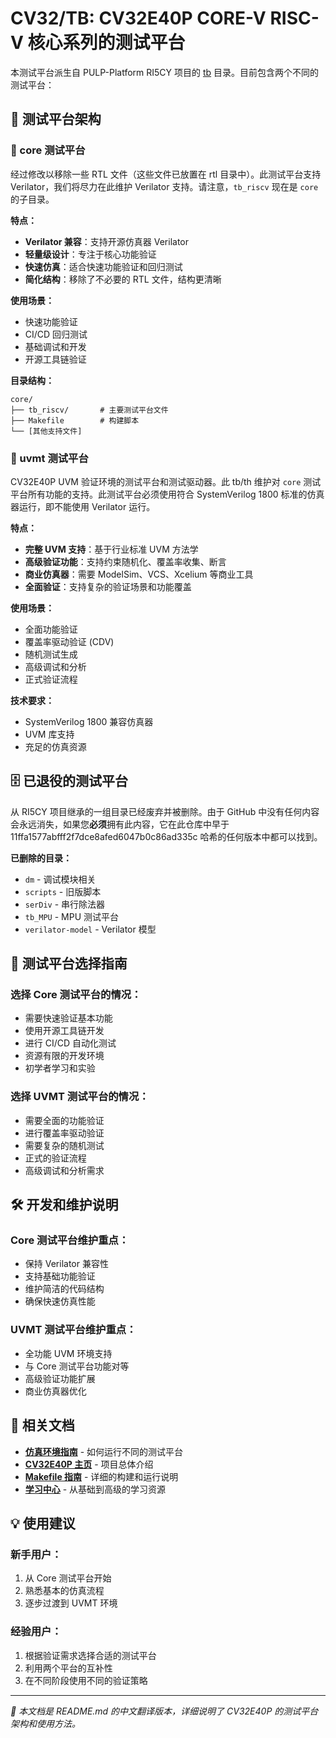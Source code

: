 # CV32/TB: CV32E40P CORE-V RISC-V 核心系列的测试平台

本测试平台派生自 PULP-Platform RI5CY 项目的 [tb](https://github.com/pulp-platform/riscv/tree/master/tb) 目录。目前包含两个不同的测试平台：

## 📁 测试平台架构

### 🎯 core 测试平台
经过修改以移除一些 RTL 文件（这些文件已放置在 rtl 目录中）。此测试平台支持 Verilator，我们将尽力在此维护 Verilator 支持。请注意，`tb_riscv` 现在是 `core` 的子目录。

**特点：**
- **Verilator 兼容**：支持开源仿真器 Verilator
- **轻量级设计**：专注于核心功能验证
- **快速仿真**：适合快速功能验证和回归测试
- **简化结构**：移除了不必要的 RTL 文件，结构更清晰

**使用场景：**
- 快速功能验证
- CI/CD 回归测试
- 基础调试和开发
- 开源工具链验证

**目录结构：**
```
core/
├── tb_riscv/       # 主要测试平台文件
├── Makefile        # 构建脚本
└── [其他支持文件]
```

### 🧪 uvmt 测试平台
CV32E40P UVM 验证环境的测试平台和测试驱动器。此 tb/th 维护对 `core` 测试平台所有功能的支持。此测试平台必须使用符合 SystemVerilog 1800 标准的仿真器运行，即不能使用 Verilator 运行。

**特点：**
- **完整 UVM 支持**：基于行业标准 UVM 方法学
- **高级验证功能**：支持约束随机化、覆盖率收集、断言
- **商业仿真器**：需要 ModelSim、VCS、Xcelium 等商业工具
- **全面验证**：支持复杂的验证场景和功能覆盖

**使用场景：**
- 全面功能验证
- 覆盖率驱动验证 (CDV)
- 随机测试生成
- 高级调试和分析
- 正式验证流程

**技术要求：**
- SystemVerilog 1800 兼容仿真器
- UVM 库支持
- 充足的仿真资源

## 🗄️ 已退役的测试平台

从 RI5CY 项目继承的一组目录已经废弃并被删除。由于 GitHub 中没有任何内容会永远消失，如果您**必须**拥有此内容，它在此仓库中早于 11ffa1577abfff2f7dce8afed6047b0c86ad335c 哈希的任何版本中都可以找到。

**已删除的目录：**
- `dm` - 调试模块相关
- `scripts` - 旧版脚本
- `serDiv` - 串行除法器
- `tb_MPU` - MPU 测试平台
- `verilator-model` - Verilator 模型

## 🔄 测试平台选择指南

### 选择 Core 测试平台的情况：
- 需要快速验证基本功能
- 使用开源工具链开发
- 进行 CI/CD 自动化测试
- 资源有限的开发环境
- 初学者学习和实验

### 选择 UVMT 测试平台的情况：
- 需要全面的功能验证
- 进行覆盖率驱动验证
- 需要复杂的随机测试
- 正式的验证流程
- 高级调试和分析需求

## 🛠️ 开发和维护说明

### Core 测试平台维护重点：
- 保持 Verilator 兼容性
- 支持基础功能验证
- 维护简洁的代码结构
- 确保快速仿真性能

### UVMT 测试平台维护重点：
- 全功能 UVM 环境支持
- 与 Core 测试平台功能对等
- 高级验证功能扩展
- 商业仿真器优化

## 🔗 相关文档

- **[仿真环境指南](../sim/README_ZH.md)** - 如何运行不同的测试平台
- **[CV32E40P 主页](../README_ZH.md)** - 项目总体介绍
- **[Makefile 指南](../../mk/README_ZH.md)** - 详细的构建和运行说明
- **[学习中心](../docs/learning-center/README.md)** - 从基础到高级的学习资源

## 💡 使用建议

### 新手用户：
1. 从 Core 测试平台开始
2. 熟悉基本的仿真流程
3. 逐步过渡到 UVMT 环境

### 经验用户：
1. 根据验证需求选择合适的测试平台
2. 利用两个平台的互补性
3. 在不同阶段使用不同的验证策略

---

*📝 本文档是 README.md 的中文翻译版本，详细说明了 CV32E40P 的测试平台架构和使用方法。*